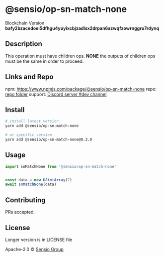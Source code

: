 
  # @sensio/op-sn-match-none

  Blockchain Version **bafy2bzacedoei5dfhgu4yuyixcbjzadlsx2drpan6azwqfzowrnggru7rdynq**
  

  ## Description 
  
  This operation must have children ops. **NONE** the outputs of children ops must be the same in order to proceed.
  
  ##  Links and Repo

  npm: https://www.npmjs.com/package/@sensio/op-sn-match-none
  repo: [repo folder](https://gitlab.com/sensio_group/network-js/-/tree/master/operations/snMatchNone)
  support: [Discord server #dev channel](https://discord.gg/JsdKZ5K) 

  ## Install
  
  ```sh
  # install latest version
  yarn add @sensio/op-sn-match-none

  # or specific version
  yarn add @sensio/op-sn-match-none@0.3.0
  ```
  
  ## Usage
  
  ```ts
  import snMatchNone from '@sensio/op-sn-match-none'


  const data = new U8intArray(7)
  await snMatchNone(data)
  ```
  
  ## Contributing
  
  PRs accepted.
  
  ## License
  
  Longer version is in LICENSE file
  
  Apache-2.0 © [Sensio Group](https://sensio.group) 
  